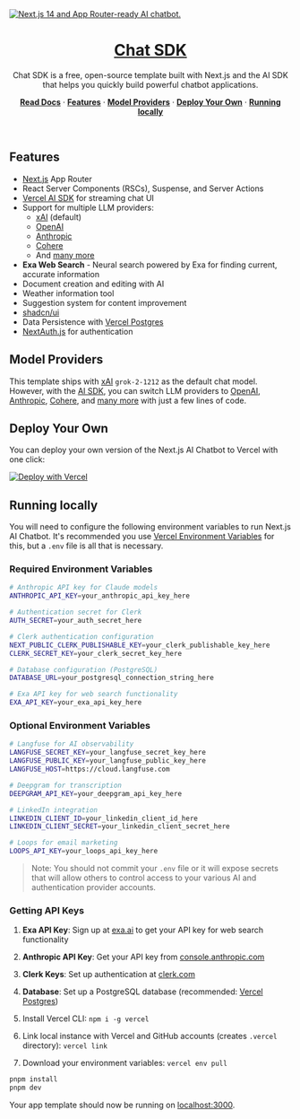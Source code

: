 <a href="https://chat.vercel.ai/">
  <img alt="Next.js 14 and App Router-ready AI chatbot." src="app/(chat)/opengraph-image.png">
  <h1 align="center">Chat SDK</h1>
</a>

<p align="center">
    Chat SDK is a free, open-source template built with Next.js and the AI SDK that helps you quickly build powerful chatbot applications.
</p>

<p align="center">
  <a href="https://chat-sdk.dev"><strong>Read Docs</strong></a> ·
  <a href="#features"><strong>Features</strong></a> ·
  <a href="#model-providers"><strong>Model Providers</strong></a> ·
  <a href="#deploy-your-own"><strong>Deploy Your Own</strong></a> ·
  <a href="#running-locally"><strong>Running locally</strong></a>
</p>
<br/>

## Features

- [Next.js](https://nextjs.org) App Router
- React Server Components (RSCs), Suspense, and Server Actions
- [Vercel AI SDK](https://sdk.vercel.ai/docs) for streaming chat UI
- Support for multiple LLM providers:
  - [xAI](https://x.ai) (default)
  - [OpenAI](https://openai.com)
  - [Anthropic](https://anthropic.com)
  - [Cohere](https://cohere.com/)
  - And [many more](https://sdk.vercel.ai/providers/ai-sdk-providers)
- **Exa Web Search** - Neural search powered by Exa for finding current, accurate information
- Document creation and editing with AI
- Weather information tool
- Suggestion system for content improvement
- [shadcn/ui](https://ui.shadcn.com)
- Data Persistence with [Vercel Postgres](https://vercel.com/storage/postgres)
- [NextAuth.js](https://github.com/nextauthjs/next-auth) for authentication

## Model Providers

This template ships with [xAI](https://x.ai) `grok-2-1212` as the default chat model. However, with the [AI SDK](https://sdk.vercel.ai/docs), you can switch LLM providers to [OpenAI](https://openai.com), [Anthropic](https://anthropic.com), [Cohere](https://cohere.com/), and [many more](https://sdk.vercel.ai/providers/ai-sdk-providers) with just a few lines of code.

## Deploy Your Own

You can deploy your own version of the Next.js AI Chatbot to Vercel with one click:

[![Deploy with Vercel](https://vercel.com/button)](https://vercel.com/new/clone?repository-url=https%3A%2F%2Fgithub.com%2Fvercel%2Fai-chatbot&env=AUTH_SECRET&envDescription=Learn+more+about+how+to+get+the+API+Keys+for+the+application&envLink=https%3A%2F%2Fgithub.com%2Fvercel%2Fai-chatbot%2Fblob%2Fmain%2F.env.example&demo-title=AI+Chatbot&demo-description=An+Open-Source+AI+Chatbot+Template+Built+With+Next.js+and+the+AI+SDK+by+Vercel.&demo-url=https%3A%2F%2Fchat.vercel.ai&products=%5B%7B%22type%22%3A%22integration%22%2C%22protocol%22%3A%22ai%22%2C%22productSlug%22%3A%22grok%22%2C%22integrationSlug%22%3A%22xai%22%7D%2C%7B%22type%22%3A%22integration%22%2C%22protocol%22%3A%22storage%22%2C%22productSlug%22%3A%22neon%22%2C%22integrationSlug%22%3A%22neon%22%7D%2C%7B%22type%22%3A%22integration%22%2C%22protocol%22%3A%22storage%22%2C%22productSlug%22%3A%22upstash-kv%22%2C%22integrationSlug%22%3A%22upstash%22%7D%2C%7B%22type%22%3A%22blob%22%7D%5D)

## Running locally

You will need to configure the following environment variables to run Next.js AI Chatbot. It's recommended you use [Vercel Environment Variables](https://vercel.com/docs/projects/environment-variables) for this, but a `.env` file is all that is necessary.

### Required Environment Variables

```bash
# Anthropic API key for Claude models
ANTHROPIC_API_KEY=your_anthropic_api_key_here

# Authentication secret for Clerk
AUTH_SECRET=your_auth_secret_here

# Clerk authentication configuration
NEXT_PUBLIC_CLERK_PUBLISHABLE_KEY=your_clerk_publishable_key_here
CLERK_SECRET_KEY=your_clerk_secret_key_here

# Database configuration (PostgreSQL)
DATABASE_URL=your_postgresql_connection_string_here

# Exa API key for web search functionality
EXA_API_KEY=your_exa_api_key_here
```

### Optional Environment Variables

```bash
# Langfuse for AI observability
LANGFUSE_SECRET_KEY=your_langfuse_secret_key_here
LANGFUSE_PUBLIC_KEY=your_langfuse_public_key_here
LANGFUSE_HOST=https://cloud.langfuse.com

# Deepgram for transcription
DEEPGRAM_API_KEY=your_deepgram_api_key_here

# LinkedIn integration
LINKEDIN_CLIENT_ID=your_linkedin_client_id_here
LINKEDIN_CLIENT_SECRET=your_linkedin_client_secret_here

# Loops for email marketing
LOOPS_API_KEY=your_loops_api_key_here
```

> Note: You should not commit your `.env` file or it will expose secrets that will allow others to control access to your various AI and authentication provider accounts.

### Getting API Keys

1. **Exa API Key**: Sign up at [exa.ai](https://exa.ai) to get your API key for web search functionality
2. **Anthropic API Key**: Get your API key from [console.anthropic.com](https://console.anthropic.com)
3. **Clerk Keys**: Set up authentication at [clerk.com](https://clerk.com)
4. **Database**: Set up a PostgreSQL database (recommended: [Vercel Postgres](https://vercel.com/storage/postgres))

5. Install Vercel CLI: `npm i -g vercel`
6. Link local instance with Vercel and GitHub accounts (creates `.vercel` directory): `vercel link`
7. Download your environment variables: `vercel env pull`

```bash
pnpm install
pnpm dev
```

Your app template should now be running on [localhost:3000](http://localhost:3000).
